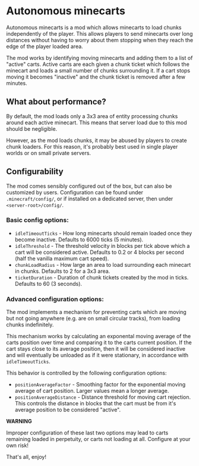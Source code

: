 # Autonomous minecarts

Autonomous minecarts is a mod which allows minecarts to load chunks independently of the player. This allows players to send minecarts over long distances without having to worry about them stopping when they reach the edge of the player loaded area.

The mod works by identifying moving minecarts and adding them to a list of "active" carts. Active carts are each given a chunk ticket which follows the minecart and loads a small number of chunks surrounding it. If a cart stops moving it becomes "inactive" and the chunk ticket is removed after a few minutes.

## What about performance?

By default, the mod loads only a 3x3 area of entity processing chunks around each active minecart. This means that server load due to this mod should be negligible. 

However, as the mod loads chunks, it may be abused by players to create chunk loaders. For this reason, it's probably best used in single player worlds or on small private servers.

## Configurability

The mod comes sensibly configured out of the box, but can also be customized by users. Configuration can be found under `.minecraft/config/`, or if installed on a dedicated server, then under `<server-root>/config/`.

### Basic config options:

 - `idleTimeoutTicks` - How long minecarts should remain loaded once they become inactive. Defaults to 6000 ticks (5 minutes).
- `idleThreshold` - The threshold velocity in blocks per tick above which a cart will be considered active. Defaults to 0.2 or 4 blocks per second (half the vanilla maximum cart speed).
- `chunkLoadRadius` - How large an area to load surrounding each minecart in chunks. Defaults to 2 for a 3x3 area.
- `ticketDuration` - Duration of chunk tickets created by the mod in ticks. Defaults to 60 (3 seconds).

### Advanced configuration options:

The mod implements a mechanism for preventing carts which are moving but not going anywhere (e.g. are on small circular tracks), from loading chunks indefinitely.

This mechanism works by calculating an exponental moving average of the carts position over time and comparing it to the carts current position. If the cart stays close to its average position, then it will be considered inactive and will eventually be unloaded as if it were stationary, in accordance with `idleTimeoutTicks`.

This behavior is controlled by the following configuration options:

- `positionAverageFactor` - Smoothing factor for the exponential moving average of cart position. Larger values mean a longer average.
- `positionAverageDistance` - Distance threshold for moving cart rejection. This controls the distance in blocks that the cart must be from it's average position to be considered "active".

**WARNING** 

Improper configuration of these last two options may lead to carts remaining loaded in perpetuity, or carts not loading at all. Configure at your own risk!

That's all, enjoy!
